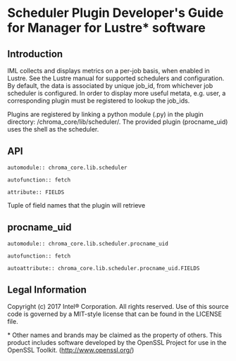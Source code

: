 
# <a name="1.0"></a>Scheduler Plugin Developer's Guide for Manager for Lustre\* software


## <a name="1.1"></a>Introduction

IML collects and displays metrics on a per-job basis, when enabled in Lustre.
See the Lustre manual for supported schedulers and configuration.
By default, the data is associated by unique job_id, from whichever job scheduler is configured.
In order to display more useful metata, e.g. user, a corresponding plugin must be registered to lookup the job_ids.

Plugins are registered by linking a python module (.py) in the plugin directory:  <root>/chroma_core/lib/scheduler/.
The provided plugin (procname_uid) uses the shell as the scheduler.

## <a name="1.2"></a>API


```
automodule:: chroma_core.lib.scheduler

autofunction:: fetch

attribute:: FIELDS
```


Tuple of field names that the plugin will retrieve


## <a name="1.3"></a>procname_uid


```
automodule:: chroma_core.lib.scheduler.procname_uid

autofunction:: fetch

autoattribute:: chroma_core.lib.scheduler.procname_uid.FIELDS
```


## <a name="1.4"></a>Legal Information

Copyright (c) 2017 Intel® Corporation. All rights reserved.
 Use of this source code is governed by a MIT-style
 license that can be found in the LICENSE file.

\* Other names and brands may be claimed as the property of others.
This product includes software developed by the OpenSSL Project for use in the OpenSSL Toolkit. (http://www.openssl.org/)